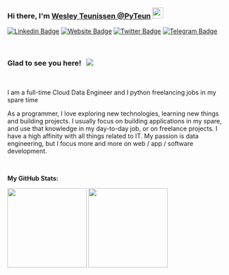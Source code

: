 ### Hi there, I'm <a href="https://www.pyteun.com" target="_blank">Wesley Teunissen @PyTeun</a> <img src="https://media.giphy.com/media/hvRJCLFzcasrR4ia7z/giphy.gif" width="25px">

[![Linkedin Badge](https://img.shields.io/badge/-LinkedIn-0e76a8?style=flat-square&logo=Linkedin&logoColor=white)](https://linkedin.com/in/wesley-teunissen-5778aa81)
[![Website Badge](https://img.shields.io/badge/Website-3b5998?style=flat-square&logo=google-chrome&logoColor=white)](https://www.pyteun.com)
[![Twitter Badge](https://img.shields.io/badge/-Twitter-00acee?style=flat-square&logo=Twitter&logoColor=white)](https://twitter.com/PyTeun)
[![Telegram Badge](https://img.shields.io/badge/-Telegram-0088cc?style=flat-square&logo=Telegram&logoColor=white)](https://t.me/westeun)

<br>

### Glad to see you here! &nbsp; ![](https://visitor-badge.glitch.me/badge?page_id=pyteun.pyteun)

<br>

I am a full-time Cloud Data Engineer and I python freelancing jobs in my spare time

As a programmer, I love exploring new technologies, learning new things and building projects. I usually focus on building applications in my spare,
and use that knowledge in my day-to-day job, or on freelance projects. 
I have a high affinity with all things related to IT. My passion is data engineering, but I focus more and more on web / app / software development.

<br>

**My GitHub Stats:**  
<p>
  <img height="180em" src="https://github-readme-stats.vercel.app/api?username=pyteun&show_icons=true&hide_border=true&&count_private=true&include_all_commits=true" />
  <img height="180em" src="https://github-readme-stats.vercel.app/api/top-langs/?username=pyteun&show_icons=true&hide_border=true&layout=compact&langs_count=8"/>
</p>
